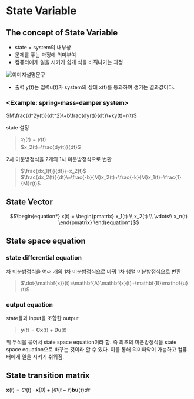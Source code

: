# State Variable

## **The concept of State Variable**
* state = system의 내부상
* 문제를 푸는 과정에 의미부여
* 컴퓨터에게 일을 시키기 쉽게 식을 바꿔나가는 과정

![이미지설명문구](https://img1.daumcdn.net/thumb/R1280x0/?scode=mtistory2&fname=https%3A%2F%2Fblog.kakaocdn.net%2Fdn%2FOMCZ6%2Fbtqu6AFzhki%2FvnMiaHyThL2w4PpqEKxxwk%2Fimg.png)

* 출력 y(t)는 입력u(t)가 system의 상태 x(t)를 통과하여 생기는 결과값이다.

### <Example: spring-mass-damper system>

$M\frac{d^2y(t)}{dt^2}\+b\frac{dy(t)}{dt}\+ky(t)=r(t)$

state 설정  
>$x_1(t)=y(t)$  
$x_2(t)=\frac{dy(t)}{dt}$

2차 미분방정식을 2개의 1차 미분방정식으로 변환  
>$\frac{dx_1(t)}{dt}\=x_2(t)$  
$\frac{dx_2(t)}{dt}\=\frac{-b}{M}x_2(t)+\frac{-k}{M}x_1(t)+\frac{1}{M}r(t)$

## **State Vector**

$$\begin{equation*}
x(t) = 
\begin{pmatrix}
x_1(t) \\
x_2(t) \\
\vdots\\
x_n(t) 
\end{pmatrix}
\end{equation*}$$

## State space equation
### **state differential equation**  
차 미분방정식을 여러 개의 1차 미분방정식으로 바꿔 1차 행렬 미분방정식으로 변환
>$\dot{\mathbf{x}}(t)=\mathbf{A}\mathbf{x}(t)+\mathbf{B}\mathbf{u}(t)$

### **output equation**  
state들과 input을 조합한 output
>$\mathbf{y}(t)=\mathbf{C}\mathbf{x}(t)+\mathbf{D}\mathbf{u}(t)$

위 두식을 묶어서 state space equation이라 함. 즉 최초의 미분방정식을 state space equation으로 바꾸는 것이라 할 수 있다. 이를 통해 의미파악이 가능하고 컴퓨터에게 일을 시키기 쉬워짐.  

## State transition matrix
$\mathbf{x}(t)=\Phi(t)\cdot\mathbf{x}(0)+\int{\Phi(t-\tau)\mathbf{b}\mathbf{u}(\tau)d\tau}$

